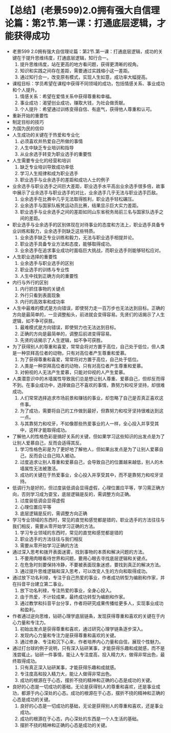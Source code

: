 # 【总结】(老景599)2.0拥有强大自信理论篇：第2节.第一课：打通底层逻辑，才能获得成功

-   老景599 2.0拥有强大自信理论篇：第2节.第一课：打通底层逻辑，成功的关键在于提升思维纬度，打通底层逻辑，知行合一。
    1.  提升思维纬度，站在更高的地方看问题，获得更清晰的视角。
    2.  知识和实践之间存在差距，需要通过实践缩小这一差距。
    3.  通过知行合一，改变原有模式，实现人生如意，成功率大幅提高。
-   课程目标：学员希望在课程中获得不同领域的成功，包括情感关系、事业成功和个人提升。
    1.  情感关系：希望在爱情关系中获得尊重和幸福。
    2.  事业成功：渴望创业成功，赚取大钱，为社会做贡献。
    3.  个人提升：希望通过训练变得自信、有底气，获得他人尊重和认可。
-   重新开始的重要性
-   制定目标的技巧
-   为国为民的信仰
-   人生成功的关键在于热爱和专业化
    1.  必须喜欢并热爱自己所做的事情
    2.  人生中缺乏专业培训和指导
    3.  从业余选手转变为职业选手的重要性
-   人生需要专业化的经营和培训
    1.  缺乏专业培训导致成功率低
    2.  学习人生规律和成为职业选手
    3.  职业选手与业余选手的差距和成功人士的例子
-   业余选手与职业选手之间巨大差距，职业选手水平高出业余选手很多倍，故事中展示了业余选手与职业选手的对比，业余选手几乎无法与职业选手匹敌。
    1.  业余选手在比赛中几乎无法取得胜利，职业选手轻松碾压。
    2.  业余选手与国家队板凳运动员比赛，结果显示巨大实力差距。
    3.  职业选手与业余选手之间的差距如同山东省税务局前三名与国家队选手之间的差距。
-   职业选手与业余选手的区别体现在对待事业的态度和方法上，职业选手具备专业训练和毅力，业余选手则缺乏这些特质。
    1.  业余选手缺乏专业训练和毅力，无法与职业选手相提并论。
    2.  职业选手具备专业方法和态度，能够取得成功。
    3.  业余选手在追求事业成功时面临巨大挑战，而职业选手则能够轻松应对。
-   人生职业选择的重要性
    1.  业余选手与职业选手的区别
    2.  职业选手的训练与专业性
    3.  人生中找到正确方向的重要性
-   内行与外行的区别
    1.  内行抓住事物的关键点
    2.  外行只看到表面现象
    3.  内行的高效率和成功率
-   人生中最难的模式是方向错误，即使努力走一百万步也无法达到目标。正确的方向是最简单的，一旦调整船头，前进就会变得容易。先贤们的话揭示了人生逻辑，如不争可获胜。
    1.  最难模式是方向错误，即使努力也无法达到目标。
    2.  正确的方向是最简单的，调整后前进变得容易。
    3.  先贤的话揭示了人生逻辑，如不争可获胜。
-   为了获得别人的尊重和喜爱，常常会将对方置于高位，自己处于低位，但人类是一种崇拜高位者的动物，只有对高位者产生尊重和爱慕。
    1.  为了获得尊重和喜爱，常常将对方置于高位，自己处于低位。
    2.  人类是一种崇拜高位者的动物，只有对高位者产生尊重和爱慕。
    3.  对俯视的人无法产生爱慕，只能对仰视的人产生爱慕。
-   人类潜意识中的木墙属性导致我们总是想让别人尊重、爱慕自己，但却反而得不到。在事业成功中，选择做自己不喜欢的事情，靠努力和咬牙坚持，却很难成功。
    1.  人们常常选择追求市场前景和赚钱的事业，却忽略了自己是否真正喜欢这件事。
    2.  为了成功，需要将自己的工作做到最好，但靠努力和咬牙坚持很难达到这一点。
    3.  与其靠努力和咬牙，不如像那些热爱事业的人一样，全心投入并享受其中，这样才能取得成功。
-   了解他人的性格色彩是搞好关系的关键，但如果学习这些知识的出发点是为了让别人爱慕自己，反而会适得其反。
    1.  学习性格色彩是为了更好地了解他人，但如果出发点是为了让别人爱慕自己，反而会让自己陷入被动。
    2.  过度追求让别人尊重和爱慕自己，会导致自己的位置越来越低，别人的木墙属性无法被激活。
    3.  成功的关键在于热爱事业，全心投入并享受其中，而不是靠努力和咬牙坚持。
-   低调行为是好的，但过度装低调会显得虚假，心理位置应平等，学习需正确方向，否则学习成为耍宝，底层逻辑是反的，需调整方向正确。
    1.  过度装低调会显得虚假
    2.  心理位置应平等
    3.  底层逻辑是反的，需调整方向正确
-   学习专业领域的东西时，常见的直觉和感觉都是错的，职业选手的方法往往与我们相反，需要从零开始学习正确的方法。
    1.  学习专业领域的东西时，常见的直觉和感觉都是错的
    2.  职业选手的方法往往与我们相反
    3.  需要从零开始学习正确的方法
-   通过深入思考和拨开表面迷雾，找到事物的本质和解决问题的方法。
    1.  不要用肉眼看待世界和问题，要用心眼去寻找底层逻辑和关键点。
    2.  在危急时刻要保持冷静，不要被表面现象迷惑，要找到真正的解决方法。
    3.  通过提升思维逻辑和深入思考，可以改变人生的方向和取得成功。
-   通过放下功名利禄，专注于自己热爱的事业，作者成功转型为编剧和作家，并在抖音平台建立第二事业。
    1.  放下功名利禄，专注热爱的事业，全身心投入。
    2.  由于热爱，不计较成果，最终成功转型为编剧和作家。
    3.  通过教学和抖音平台分享，作者将研究成果传播给更多人，实现事业成功和盈利。
-   作者通过逆向思维，钻研心理学底层链条，发现获得尊重和喜欢的关键在于内心力量和专注力。
    1.  初始出发点是获得尊重和喜欢，通过研究心理学链条逐步深入。
    2.  发现内心力量和专注力是获得尊重和喜欢的关键。
    3.  通过修身、专注和沉下心来，作者培养内心力量和自信，展现个性魅力。
-   通过打台球的例子说明，只有深入钻研某事，才能获得乐趣和成就感，而不是浅尝辄止。钻研一件事情，能让人专注度高，投入精力大，做得非常出色，最终取得成功。
    1.  只有真正深入钻研某事，才能获得乐趣和成就感。
    2.  专注度高和投入精力大，能让人做得非常出色。
    3.  成功的根源在于心态，摆折不挠的精神和正确的心态是成功的关键。
-   良好的心态是一切成功的基础，无论是获得别人的尊重和喜欢，还是事业成功，都源于内心深处的心态。成功的根源在于心态，摆折不挠的精神和正确的心态是成功的关键。
    1.  良好的心态是一切成功的基础，无论是获得别人的尊重和喜欢，还是事业成功。
    2.  成功的根源在于心态，内心深处的东西是一个人生活的基础。
    3.  摆折不挠的精神和正确的心态是成功的关键。